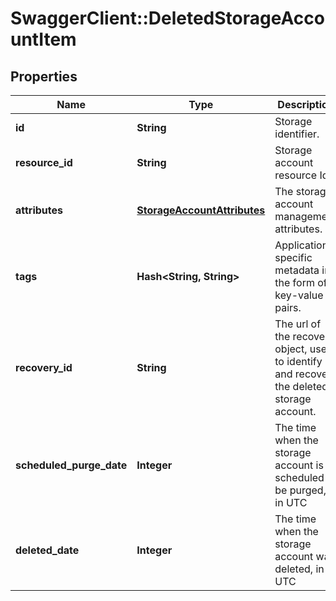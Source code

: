 # SwaggerClient::DeletedStorageAccountItem

## Properties
Name | Type | Description | Notes
------------ | ------------- | ------------- | -------------
**id** | **String** | Storage identifier. | [optional] 
**resource_id** | **String** | Storage account resource Id. | [optional] 
**attributes** | [**StorageAccountAttributes**](StorageAccountAttributes.md) | The storage account management attributes. | [optional] 
**tags** | **Hash&lt;String, String&gt;** | Application specific metadata in the form of key-value pairs. | [optional] 
**recovery_id** | **String** | The url of the recovery object, used to identify and recover the deleted storage account. | [optional] 
**scheduled_purge_date** | **Integer** | The time when the storage account is scheduled to be purged, in UTC | [optional] 
**deleted_date** | **Integer** | The time when the storage account was deleted, in UTC | [optional] 


